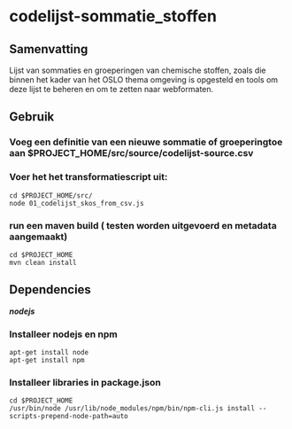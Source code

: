 # codelijst-sommatie_stoffen

## Samenvatting
Lijst van sommaties en groeperingen van chemische stoffen, zoals die binnen het kader van het OSLO thema omgeving is opgesteld en tools om deze lijst te beheren en om te zetten naar webformaten.


## Gebruik

### Voeg een definitie van een nieuwe sommatie of groeperingtoe aan $PROJECT_HOME/src/source/codelijst-source.csv

### Voer het het transformatiescript uit:
```
cd $PROJECT_HOME/src/
node 01_codelijst_skos_from_csv.js
```

### run een maven build ( testen worden uitgevoerd en metadata aangemaakt)
```
cd $PROJECT_HOME
mvn clean install
```

## Dependencies

**_nodejs_**

### Installeer nodejs en npm
```
apt-get install node
apt-get install npm
```

### Installeer libraries in package.json
```
cd $PROJECT_HOME
/usr/bin/node /usr/lib/node_modules/npm/bin/npm-cli.js install --scripts-prepend-node-path=auto
```

